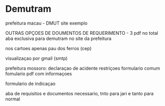 # Demutram
 
prefeitura macau - DMUT
site exemplo



OUTRAS OPÇOES DE DOUMENTOS DE REQUERIMENTO - 3 pdf no total
aba exclusiva para demutram no site da prefeitura

nos cartoes apenas pau dos ferros (cep)

visualizaçao por gmail (smtp)

prefeitura mossoro: declaraçao de acidente 
restriçoes
	formulario comum
	fomulario pdf com informaçoes

formulario de indicaçao

aba de requisitos e documentos necessario, tnto para jari e tanto para normal


